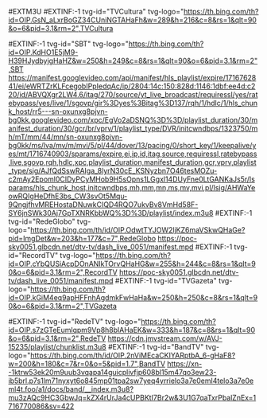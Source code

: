 #EXTM3U
#EXTINF:-1 tvg-id="TVCultura" tvg-logo="https://th.bing.com/th?id=OIP.GsN_aLxrBoGZ34CUniNGTAHaFh&w=289&h=216&c=8&rs=1&qlt=90&o=6&pid=3.1&rm=2",TVCultura

#EXTINF:-1 tvg-id="SBT" tvg-logo="https://th.bing.com/th?id=OIP.KdHO1E5jM9-H39HJydbyjgHaHZ&w=250&h=249&c=8&rs=1&qlt=90&o=6&pid=3.1&rm=2",SBT
https://manifest.googlevideo.com/api/manifest/hls_playlist/expire/1716762841/ei/eWRTZrKLFcegobIPpIedqAc/ip/2804:14c:150:828d:1146:1dbf:ee4d:c220/id/ABVQXgr2LW4.6/itag/270/source/yt_live_broadcast/requiressl/yes/ratebypass/yes/live/1/sgovp/gir%3Dyes%3Bitag%3D137/rqh/1/hdlc/1/hls_chunk_host/rr5---sn-oxunxg8pjvn-bg0kk.googlevideo.com/xpc/EgVo2aDSNQ%3D%3D/playlist_duration/30/manifest_duration/30/gcr/br/vprv/1/playlist_type/DVR/initcwndbps/1323750/mh/mT/mm/44/mn/sn-oxunxg8pjvn-bg0kk/ms/lva/mv/m/mvi/5/pl/44/dover/13/pacing/0/short_key/1/keepalive/yes/mt/1716740903/sparams/expire,ei,ip,id,itag,source,requiressl,ratebypass,live,sgovp,rqh,hdlc,xpc,playlist_duration,manifest_duration,gcr,vprv,playlist_type/sig/AJfQdSswRAIga_8lyrN30cE_KSNyzbn7O46tesMOZu-c2mAy2Epoml0CIDyPCyMHob9H5sOpns1LGgxl14DUyFne0LtGANKaJs5r/lsparams/hls_chunk_host,initcwndbps,mh,mm,mn,ms,mv,mvi,pl/lsig/AHWaYeowRQIgHeDfhE3bs_CW3svOt5Mqu-9QngjfhvMREHostaDNuwkCIQD4RQO7ukvBv8VmHd58F-SY6jnSWk30Aj7GpTXNRKbbWQ%3D%3D/playlist/index.m3u8
#EXTINF:-1 tvg-id="RedeGlobo" tvg-logo="https://th.bing.com/th/id/OIP.OdwtTYJOW2ljKZ6maVSkwQHaGe?pid=ImgDet&w=203&h=177&c=7",RedeGlobo
https://poc-sky0051.glbcdn.net/dtv-tv/dash_live_0051/manifest.mpd
#EXTINF:-1 tvg-id="RecordTV" tvg-logo="https://th.bing.com/th?id=OIP.cYbQUSiAcpDOnANIkTOrvQHaHG&w=255&h=244&c=8&rs=1&qlt=90&o=6&pid=3.1&rm=2",RecordTV
https://poc-sky0051.glbcdn.net/dtv-tv/dash_live_0051/manifest.mpd
#EXTINF:-1 tvg-id="TVGazeta" tvg-logo="https://th.bing.com/th?id=OIP.kGiM4eq9apHFFnhAgdmkFwHaHa&w=250&h=250&c=8&rs=1&qlt=90&o=6&pid=3.1&rm=2",TVGazeta

#EXTINF:-1 tvg-id="RedeTV" tvg-logo="https://th.bing.com/th?id=OIP.s7zGTeEumlqpm9Vp8h8blAHaEK&w=333&h=187&c=8&rs=1&qlt=90&o=6&pid=3.1&rm=2",RedeTV
https://cdn.jmvstream.com/w/AVJ-15235/playlist/chunklist.m3u8
#EXTINF:-1 tvg-id="BandTV" tvg-logo="https://th.bing.com/th/id/OIP.2nViMEcaCKIYARptbA_6-gHaF8?w=200&h=180&c=7&r=0&o=5&pid=1.7",BandTV
https://xn--1ktrw53ek20m9uub3vqapa14guicplivfjp608bl15m47qo3ew23-ib5brl.p7s1lm71nyxyt6o845mp01tpa2sw7yeq4yrrielo3a7e0eml4telo3a7e0eml4t.foo/a1/docs/band/__index.m3u8?mu3zAQc9HC3GbwJq=kZX4rUrJa4cUPBKtI7Br2w&3U1G7qaTxrPbalZnEx=1716770086&sv=422


